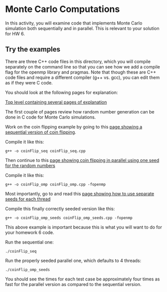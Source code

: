 # Monte Carlo Computations

In this activity, you will examine code that implements Monte Carlo simulation
both sequentially and in parallel. This is relevant to your solution for HW 6.


## Try the examples

There are three C++ code files in this directory, which you will compile
separately on the command line so that you can see how we add a compile flag for the openmp library and pragmas. Note that though these are C++ code files and require a different compiler (g++ vs. gcc), you can edit them as if they were C code.

You should look at the following pages for explanation:

[Top level containing several pages of
explanation](http://selkie-macalester.org/csinparallel/modules/MonteCarloSimulationExemplar/build/html/)

The first couple of pages review how random number generation can be done in C
code for Monte Carlo simulations.

Work on the coin flipping example by going to this [page showing a
sequential version of coin
flipping](http://selkie-macalester.org/csinparallel/modules/MonteCarloSimulationExemplar/build/html/Introduction/CoinFlip.html).

Compile it like this:

    g++ -o coinFlip_seq coinFlip_seq.cpp

Then continue to this [page showing coin flipping in parallel using
one seed for the random numbers](http://selkie-macalester.org/csinparallel/modules/MonteCarloSimulationExemplar/build/html/Threads/OpenMP_CoinFlip.html)

Compile it like this:

    g++ -o coinFlip_omp coinFlip_omp.cpp -fopenmp

Most importantly, go to and read this [page showing how to use
separate seeds for each thread](http://selkie-macalester.org/csinparallel/modules/MonteCarloSimulationExemplar/build/html/SeedingThreads/SeedEachThread.html)

Compile this finally correctly seeded version like this:

    g++ -o coinFlip_omp_seeds coinFlip_omp_seeds.cpp -fopenmp

This above example is important because this is what you will want to do for
your homework 6 code.

Run the sequential one:

    ./coinFlip_seq
    
Run the properly seeded parallel one, which defaults to 4 threads:

    ./coinFlip_omp_seeds
    
You should see the times for each test case be approximately four times as fast for the parallel version as compared to the sequential version.
